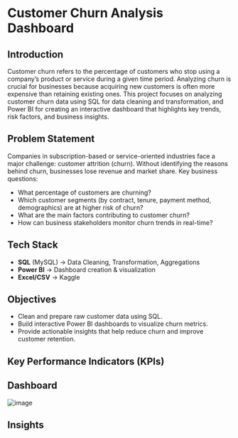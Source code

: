 # Customer Churn Analysis Dashboard

## Introduction
Customer churn refers to the percentage of customers who stop using a company’s product or service during a given time period. Analyzing churn is crucial for businesses because acquiring new customers is often more expensive than retaining existing ones. This project focuses on analyzing customer churn data using SQL for data cleaning and transformation, and Power BI for creating an interactive dashboard that highlights key trends, risk factors, and business insights.

## Problem Statement
Companies in subscription-based or service-oriented industries face a major challenge: customer attrition (churn). Without identifying the reasons behind churn, businesses lose revenue and market share.
Key business questions:
- What percentage of customers are churning?
- Which customer segments (by contract, tenure, payment method, demographics) are at higher risk of churn?
- What are the main factors contributing to customer churn?
- How can business stakeholders monitor churn trends in real-time?

## Tech Stack
- **SQL** (MySQL) → Data Cleaning, Transformation, Aggregations
- **Power BI** → Dashboard creation & visualization
- **Excel/CSV** → Kaggle

## Objectives
- Clean and prepare raw customer data using SQL.
- Build interactive Power BI dashboards to visualize churn metrics.
- Provide actionable insights that help reduce churn and improve customer retention.
  
## Key Performance Indicators (KPIs)


## Dashboard
![image]()

## Insights


